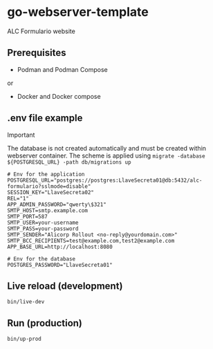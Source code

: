 # go-webserver-template

ALC Formulario website

## Prerequisites

- Podman and Podman Compose

or

- Docker and Docker compose

## .env file example

> [!IMPORTANT]
> The database is not created automatically and must be created within webserver
> container. The scheme is applied using
> `migrate -database ${POSTGRESQL_URL} -path db/migrations up`

```shell
# Env for the application
POSTGRESQL_URL="postgres://postgres:LlaveSecreta01@db:5432/alc-formulario?sslmode=disable"
SESSION_KEY="LlaveSecreta02"
REL="1"
APP_ADMIN_PASSWORD="qwerty\$321"
SMTP_HOST=smtp.example.com
SMTP_PORT=587
SMTP_USER=your-username
SMTP_PASS=your-password
SMTP_SENDER="Alicorp Rollout <no-reply@yourdomain.com>"
SMTP_BCC_RECIPIENTS=test@example.com,test2@example.com
APP_BASE_URL=http://localhost:8080

# Env for the database
POSTGRES_PASSWORD="LlaveSecreta01"
```

## Live reload (development)

```shell
bin/live-dev
```

## Run (production)

```shell
bin/up-prod
```

